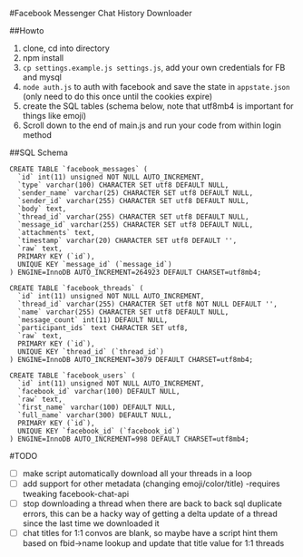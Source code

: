 #Facebook Messenger Chat History Downloader

##Howto
1. clone, cd into directory
2. npm install
3. `cp settings.example.js settings.js`, add your own credentials for FB and mysql
4. `node auth.js` to auth with facebook and save the state in `appstate.json` (only need to do this once until the cookies expire)
5. create the SQL tables (schema below, note that utf8mb4 is important for things like emoji)
6. Scroll down to the end of main.js and run your code from within login method
  

##SQL Schema
```
CREATE TABLE `facebook_messages` (
  `id` int(11) unsigned NOT NULL AUTO_INCREMENT,
  `type` varchar(100) CHARACTER SET utf8 DEFAULT NULL,
  `sender_name` varchar(25) CHARACTER SET utf8 DEFAULT NULL,
  `sender_id` varchar(255) CHARACTER SET utf8 DEFAULT NULL,
  `body` text,
  `thread_id` varchar(255) CHARACTER SET utf8 DEFAULT NULL,
  `message_id` varchar(255) CHARACTER SET utf8 DEFAULT NULL,
  `attachments` text,
  `timestamp` varchar(20) CHARACTER SET utf8 DEFAULT '',
  `raw` text,
  PRIMARY KEY (`id`),
  UNIQUE KEY `message_id` (`message_id`)
) ENGINE=InnoDB AUTO_INCREMENT=264923 DEFAULT CHARSET=utf8mb4;
```

```
CREATE TABLE `facebook_threads` (
  `id` int(11) unsigned NOT NULL AUTO_INCREMENT,
  `thread_id` varchar(255) CHARACTER SET utf8 NOT NULL DEFAULT '',
  `name` varchar(255) CHARACTER SET utf8 DEFAULT NULL,
  `message_count` int(11) DEFAULT NULL,
  `participant_ids` text CHARACTER SET utf8,
  `raw` text,
  PRIMARY KEY (`id`),
  UNIQUE KEY `thread_id` (`thread_id`)
) ENGINE=InnoDB AUTO_INCREMENT=3079 DEFAULT CHARSET=utf8mb4;
```

```
CREATE TABLE `facebook_users` (
  `id` int(11) unsigned NOT NULL AUTO_INCREMENT,
  `facebook_id` varchar(100) DEFAULT NULL,
  `raw` text,
  `first_name` varchar(100) DEFAULT NULL,
  `full_name` varchar(300) DEFAULT NULL,
  PRIMARY KEY (`id`),
  UNIQUE KEY `facebook_id` (`facebook_id`)
) ENGINE=InnoDB AUTO_INCREMENT=998 DEFAULT CHARSET=utf8mb4;
```

#TODO
* [ ] make script automatically download all your threads in a loop
* [ ] add support for other metadata (changing emoji/color/title) -requires tweaking facebook-chat-api
* [ ] stop downloading a thread when there are back to back sql duplicate errors, this can be a hacky way of getting a delta update of a thread since the last time we downloaded it
* [ ] chat titles for 1:1 convos are blank, so maybe have a script hint them based on fbid->name lookup and update that title value for 1:1 threads